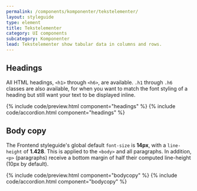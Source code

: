 ```yaml
---
permalink: /components/komponenter/tekstelementer/
layout: styleguide
type: element
title: Tekstelementer
category: UI components
subcategory: Komponenter
lead: Tekstelementer show tabular data in columns and rows.
---
```


## Headings

<p>All HTML headings, <code>&lt;h1&gt;</code> through <code>&lt;h6&gt;</code>, are available. <code>.h1</code> through <code>.h6</code> classes are also available, for when you want to match the font styling of a heading but still want your text to be displayed inline.</p>

{% include code/preview.html component="headings" %}
{% include code/accordion.html component="headings" %}

## Body copy

<p>The Frontend styleguide's global default <code>font-size</code> is <strong>14px</strong>, with a <code>line-height</code> of <strong>1.428</strong>. This is applied to the <code>&lt;body&gt;</code> and all paragraphs. In addition, <code>&lt;p&gt;</code> (paragraphs) receive a bottom margin of half their computed line-height (10px by default).</p>

{% include code/preview.html component="bodycopy" %}
{% include code/accordion.html component="bodycopy" %}
